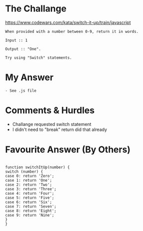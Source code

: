 # The Challange

https://www.codewars.com/kata/switch-it-up/train/javascript

```
When provided with a number between 0-9, return it in words.

Input :: 1

Output :: "One".

Try using "Switch" statements.
```

# My Answer

```
- See .js file
```

# Comments & Hurdles

- Challange requested switch statement
- I didn't need to "break" return did that already

# Favourite Answer (By Others)

```

function switchItUp(number) {
switch (number) {
case 0: return 'Zero';
case 1: return 'One';
case 2: return 'Two';
case 3: return 'Three';
case 4: return 'Four';
case 5: return 'Five';
case 6: return 'Six';
case 7: return 'Seven';
case 8: return 'Eight';
case 9: return 'Nine';
}
}

```
